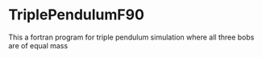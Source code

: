 # TriplePendulumF90
This a fortran program for triple pendulum simulation where all three bobs are of equal mass
